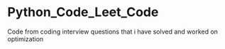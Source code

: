 # Python_Code_Leet_Code
Code from coding interview questions that i have solved and worked on optimization
